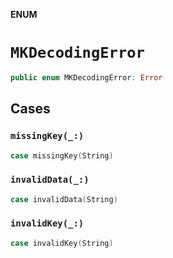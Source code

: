 **ENUM**

# `MKDecodingError`

```swift
public enum MKDecodingError: Error
```

## Cases
### `missingKey(_:)`

```swift
case missingKey(String)
```

### `invalidData(_:)`

```swift
case invalidData(String)
```

### `invalidKey(_:)`

```swift
case invalidKey(String)
```

